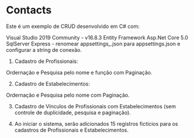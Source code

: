 # Contacts

Este é um exemplo de CRUD desenvolvido em C# com:

Visual Studio 2019 Community - v16.8.3
Entity Framework
Asp.Net Core 5.0
SqlServer Express - renomear appsettings_.json para appsettings.json e configurar a string de conexão.

1) Cadastro de Profissionais:

Ordernação e Pesquisa pelo nome e função com Paginação.

2) Cadastro de Estabelecimentos:

Ordernação e Pesquisa pelo nome com Paginação.

3) Cadastro de Vínculos de Profissionais com Estabelecimentos (sem controle de duplicidade, pesquisa e paginação).

4) Ao iniciar o sistema, serão adicionados 15 registros fictícios para os cadastros de Profissionais e Estabelecimentos.

